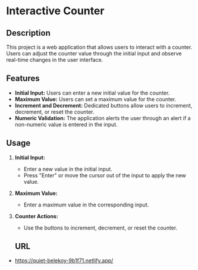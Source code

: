# Interactive Counter

## Description

This project is a web application that allows users to interact with a counter. Users can adjust the counter value through the initial input and observe real-time changes in the user interface.

## Features

- **Initial Input:** Users can enter a new initial value for the counter.
- **Maximum Value:** Users can set a maximum value for the counter.
- **Increment and Decrement:** Dedicated buttons allow users to increment, decrement, or reset the counter.
- **Numeric Validation:** The application alerts the user through an alert if a non-numeric value is entered in the input.

## Usage

1. **Initial Input:**
   - Enter a new value in the initial input.
   - Press "Enter" or move the cursor out of the input to apply the new value.

2. **Maximum Value:**
   - Enter a maximum value in the corresponding input.

3. **Counter Actions:**
   - Use the buttons to increment, decrement, or reset the counter.
  
   ## URL
- https://quiet-belekoy-9b1f71.netlify.app/
